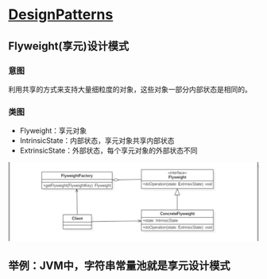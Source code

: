 # [DesignPatterns](../../../../../README.md)

## Flyweight(享元)设计模式

### 意图
利用共享的方式来支持大量细粒度的对象，这些对象一部分内部状态是相同的。

### 类图
* Flyweight：享元对象
* IntrinsicState：内部状态，享元对象共享内部状态
* ExtrinsicState：外部状态，每个享元对象的外部状态不同

![Image text](../../../../../img/享元设计模式.png)


## 举例：JVM中，字符串常量池就是享元设计模式

